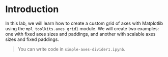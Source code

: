 # Introduction

In this lab, we will learn how to create a custom grid of axes with Matplotlib using the `mpl_toolkits.axes_grid1` module. We will create two examples: one with fixed axes sizes and paddings, and another with scalable axes sizes and fixed paddings.

> You can write code in `simple-axes-divider1.ipynb`.
